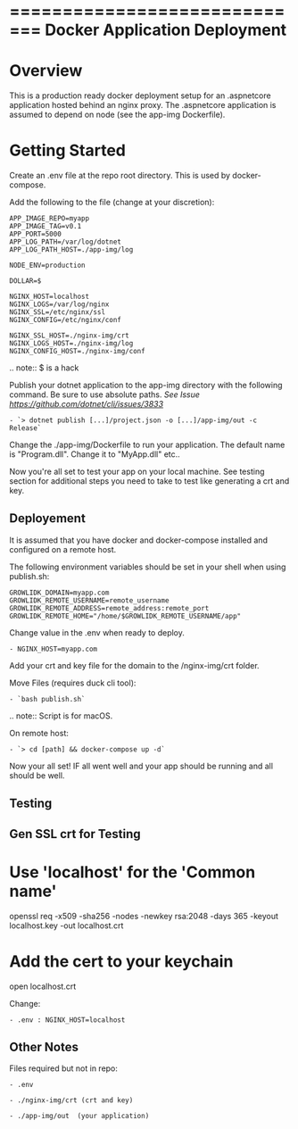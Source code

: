 =============================
Docker Application Deployment
=============================

Overview
========

This is a production ready docker deployment setup for an .aspnetcore application hosted behind an nginx proxy. The .aspnetcore application is assumed to depend on node (see the app-img Dockerfile).

Getting Started
===============

Create an .env file at the repo root directory. This is used by docker-compose.

Add the following to the file (change at your discretion):

```
APP_IMAGE_REPO=myapp
APP_IMAGE_TAG=v0.1
APP_PORT=5000
APP_LOG_PATH=/var/log/dotnet
APP_LOG_PATH_HOST=./app-img/log

NODE_ENV=production

DOLLAR=$

NGINX_HOST=localhost
NGINX_LOGS=/var/log/nginx
NGINX_SSL=/etc/nginx/ssl
NGINX_CONFIG=/etc/nginx/conf

NGINX_SSL_HOST=./nginx-img/crt
NGINX_LOGS_HOST=./nginx-img/log
NGINX_CONFIG_HOST=./nginx-img/conf

```

.. note:: $ is a hack


Publish your dotnet application to the app-img directory with the following command. Be sure to use absolute paths. 
*See Issue https://github.com/dotnet/cli/issues/3833*

    - `> dotnet publish [...]/project.json -o [...]/app-img/out -c Release`

Change the ./app-img/Dockerfile to run your application. The default name is "Program.dll". Change it to "MyApp.dll" etc..

Now you're all set to test your app on your local machine. See testing section for additional steps you need to take to test like generating a crt and key.


Deployement
-----------

It is assumed that you have docker and docker-compose installed and configured on a remote host.

The following environment variables should be set in your shell when using publish.sh:

```
GROWLIDK_DOMAIN=myapp.com
GROWLIDK_REMOTE_USERNAME=remote_username
GROWLIDK_REMOTE_ADDRESS=remote_address:remote_port
GROWLIDK_REMOTE_HOME="/home/$GROWLIDK_REMOTE_USERNAME/app"
```

Change value in the .env when ready to deploy.
  
    - NGINX_HOST=myapp.com

Add your crt and key file for the domain to the /nginx-img/crt folder.

Move Files (requires duck cli tool):

    - `bash publish.sh` 

.. note:: Script is for macOS.

On remote host:

    - `> cd [path] && docker-compose up -d`


Now your all set! IF all went well and your app should be running and all should be well.


Testing
-------

Gen SSL crt for Testing
-----------------------

# Use 'localhost' for the 'Common name'
openssl req -x509 -sha256 -nodes -newkey rsa:2048 -days 365 -keyout localhost.key -out localhost.crt

# Add the cert to your keychain
open localhost.crt

Change:

    - .env : NGINX_HOST=localhost


Other Notes
-----------

Files required but not in repo:
    
    - .env

    - ./nginx-img/crt (crt and key)

    - ./app-img/out  (your application)


